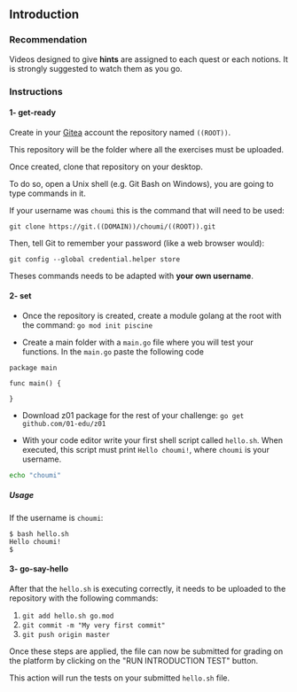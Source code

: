 ## Introduction

### Recommendation

Videos designed to give **hints** are assigned to each quest or each notions. It is strongly suggested to watch them as you go.

### Instructions

#### 1- get-ready

Create in your [Gitea](<https://git.((DOMAIN))>) account the repository named `((ROOT))`.

This repository will be the folder where all the exercises must be uploaded.

Once created, clone that repository on your desktop.

To do so, open a Unix shell (e.g. Git Bash on Windows), you are going to type commands in it.

If your username was `choumi` this is the command that will need to be used:

```
git clone https://git.((DOMAIN))/choumi/((ROOT)).git
```

Then, tell Git to remember your password (like a web browser would):

```
git config --global credential.helper store
```

Theses commands needs to be adapted with **your own username**.

#### 2- set

- Once the repository is created, create a module golang at the root with the command: 
`go mod init piscine`

- Create a main folder with a `main.go` file where you will test your functions. In the `main.go` paste the following code

``` golang
package main

func main() {

}
```
<!-- `mkdir main && cd main && touch main.go` -->

- Download z01 package for the rest of your challenge:
`go get github.com/01-edu/z01`

- With your code editor write your first shell script called `hello.sh`. When executed, this script must print `Hello choumi!`, where `choumi` is your username.
``` bash
echo "choumi"
```


##### Usage

If the username is `choumi`:

```console
$ bash hello.sh
Hello choumi!
$
```

#### 3- go-say-hello

After that the `hello.sh` is executing correctly, it needs to be uploaded to the repository with the following commands:

1. `git add hello.sh go.mod`
2. `git commit -m "My very first commit"`
3. `git push origin master`

Once these steps are applied, the file can now be submitted for grading on the platform by clicking on the "RUN INTRODUCTION TEST" button.

This action will run the tests on your submitted `hello.sh` file.
